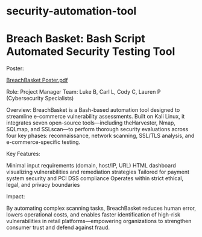 # security-automation-tool

<h1>Breach Basket: Bash Script Automated Security Testing Tool</h1>

Poster:

[BreachBasket Poster.pdf](https://github.com/user-attachments/files/20989228/BreachBasket.Poster.pdf)

Role: Project Manager
Team: Luke B, Carl L, Cody C, Lauren P (Cybersecurity Specialists)

Overview:
BreachBasket is a Bash-based automation tool designed to streamline e-commerce vulnerability assessments. Built on Kali Linux, it integrates seven open-source tools—including theHarvester, Nmap, SQLmap, and SSLscan—to perform thorough security evaluations across four key phases: reconnaissance, network scanning, SSL/TLS analysis, and e-commerce-specific testing.

Key Features:

Minimal input requirements (domain, host/IP, URL)
HTML dashboard visualizing vulnerabilities and remediation strategies
Tailored for payment system security and PCI DSS compliance
Operates within strict ethical, legal, and privacy boundaries

Impact:

By automating complex scanning tasks, BreachBasket reduces human error, lowers operational costs, and enables faster identification of high-risk vulnerabilities in retail platforms—empowering organizations to strengthen consumer trust and defend against fraud.
